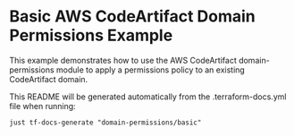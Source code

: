 # Basic AWS CodeArtifact Domain Permissions Example

This example demonstrates how to use the AWS CodeArtifact domain-permissions module to apply a permissions policy to an existing CodeArtifact domain.

This README will be generated automatically from the .terraform-docs.yml file when running:
```
just tf-docs-generate "domain-permissions/basic"
```

<!-- BEGIN_TF_DOCS -->
<!-- END_TF_DOCS --> 
